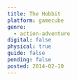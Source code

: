 ```yaml
---
title: The Hobbit
platform: gamecube
genre:
  - action-adventure
digital: false
physical: true
guide: false
pending: false
posted: 2014-02-10
---
```

